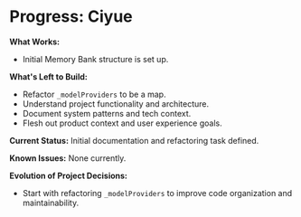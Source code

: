 # Progress: Ciyue

**What Works:**
- Initial Memory Bank structure is set up.

**What's Left to Build:**
- Refactor `_modelProviders` to be a map.
- Understand project functionality and architecture.
- Document system patterns and tech context.
- Flesh out product context and user experience goals.

**Current Status:** Initial documentation and refactoring task defined.

**Known Issues:** None currently.

**Evolution of Project Decisions:**
- Start with refactoring `_modelProviders` to improve code organization and maintainability.

